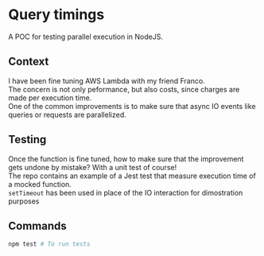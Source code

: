 # Query timings

A POC for testing parallel execution in NodeJS.

## Context

I have been fine tuning AWS Lambda with my friend Franco.  
The concern is not only peformance, but also costs, since charges are made per execution time.  
One of the common improvements is to make sure that async IO events like queries or requests are parallelized.  

## Testing

Once the function is fine tuned, how to make sure that the improvement gets undone by mistake? With a unit test of course!  
The repo contains an example of a Jest test that measure execution time of a mocked function.  
`setTimeout` has been used in place of the IO interaction for dimostration purposes

## Commands

```bash
npm test # To run tests
```